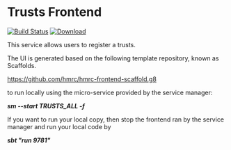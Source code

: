 # Trusts Frontend

[![Build Status](https://travis-ci.org/hmrc/trusts-frontend.svg?branch=master)](https://travis-ci.org/hmrc/trusts-frontend) [ ![Download](https://api.bintray.com/packages/hmrc/releases/trusts-frontend/images/download.svg) ](https://bintray.com/hmrc/releases/trusts-frontend/_latestVersion)

This service allows users to register a trusts.

The UI is generated based on the following template repository, known as Scaffolds.

https://github.com/hmrc/hmrc-frontend-scaffold.g8

to run locally using the micro-service provided by the service manager:

***sm --start TRUSTS_ALL -f***

If you want to run your local copy, then stop the frontend ran by the service manager and run your local code by

***sbt "run 9781"***